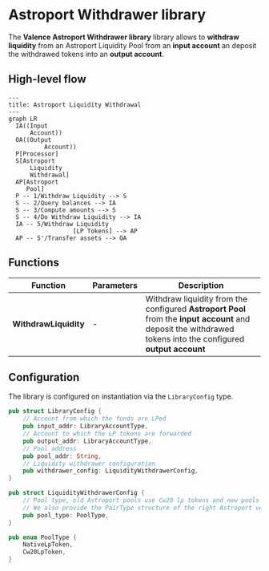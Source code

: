 # Astroport Withdrawer library

The **Valence Astroport Withdrawer library** library allows to **withdraw liquidity** from an Astroport Liquidity Pool from an **input account** an deposit the withdrawed tokens into an **output account**.

## High-level flow

```mermaid
---
title: Astroport Liquidity Withdrawal
---
graph LR
  IA((Input
      Account))
  OA((Output
		  Account))
  P[Processor]
  S[Astroport
      Liquidity
      Withdrawal]
  AP[Astroport
     Pool]
  P -- 1/Withdraw Liquidity --> S
  S -- 2/Query balances --> IA
  S -- 3/Compute amounts --> S
  S -- 4/Do Withdraw Liquidity --> IA
  IA -- 5/Withdraw Liquidity
				  [LP Tokens] --> AP
  AP -- 5'/Transfer assets --> OA
```

## Functions

| Function    | Parameters | Description |
|-------------|------------|-------------|
| **WithdrawLiquidity** | - |  Withdraw liquidity from the configured **Astroport Pool** from the **input account** and deposit the withdrawed tokens into the configured **output account** |

## Configuration

The library is configured on instantiation via the `LibraryConfig` type.

```rust
pub struct LibraryConfig {
    // Account from which the funds are LPed
    pub input_addr: LibraryAccountType,
    // Account to which the LP tokens are forwarded
    pub output_addr: LibraryAccountType,
    // Pool address
    pub pool_addr: String,
    // Liquidity withdrawer configuration
    pub withdrawer_config: LiquidityWithdrawerConfig,
}

pub struct LiquidityWithdrawerConfig {
    // Pool type, old Astroport pools use Cw20 lp tokens and new pools use native tokens, so we specify here what kind of token we are will use.
    // We also provide the PairType structure of the right Astroport version that we are going to use for each scenario
    pub pool_type: PoolType,
}

pub enum PoolType {
    NativeLpToken,
    Cw20LpToken,
}
```
